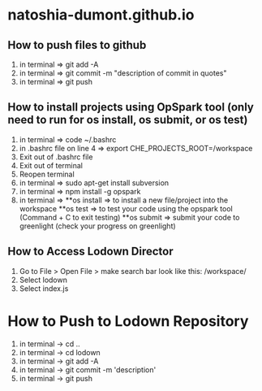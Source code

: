 # natoshia-dumont.github.io

## How to push files to github
1) in terminal => git add -A
2) in terminal => git commit -m "description of commit in quotes"
3) in terminal => git push

## How to install projects using OpSpark tool (only need to run for os install, os submit, or os test)
1) in terminal => code ~/.bashrc
2) in .bashrc file on line 4 => export CHE_PROJECTS_ROOT=/workspace
3) Exit out of .bashrc file
4) Exit out of terminal 
5) Reopen terminal
6) in terminal => sudo apt-get install subversion
7) in terminal => npm install -g opspark
8) in terminal =>   **os install => to install a new file/project into the workspace
                    **os test => to test your code using the opspark tool (Command + C to exit testing)
                    **os submit => submit your code to greenlight (check your progress on greenlight)

## How to Access Lodown Director
1) Go to File > Open File > make search bar look like this: /workspace/
2) Select lodown
3) Select index.js

# How to Push to Lodown Repository
1) in terminal -> cd ..
2) in terminal -> cd lodown
3) in terminal -> git add -A
4) in terminal -> git commit -m 'description'
5) in terminal -> git push